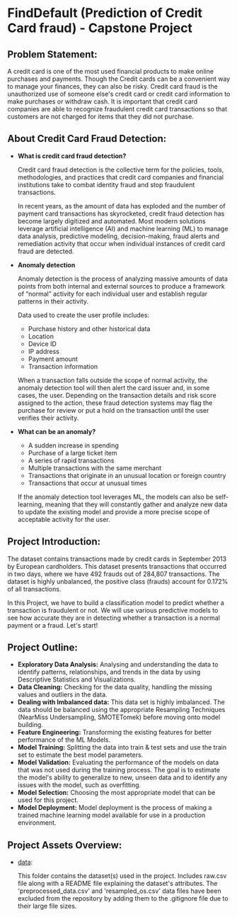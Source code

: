 # FindDefault (Prediction of Credit Card fraud) - Capstone Project

## Problem Statement:
 A credit card is one of the most used financial products to make online purchases and payments. Though the Credit cards can be a convenient way to manage your finances, they can also be risky. Credit card fraud is the unauthorized use of someone else's credit card or credit card information to make purchases or withdraw cash. It is important that credit card companies are able to recognize fraudulent credit card transactions so that customers are not charged for items that they did not purchase.

## About Credit Card Fraud Detection:
- **What is credit card fraud detection?**

  Credit card fraud detection is the collective term for the policies, tools, methodologies, and practices that credit card companies and financial institutions take to combat identity fraud and stop fraudulent transactions.  

  In recent years, as the amount of data has exploded and the number of payment card transactions has skyrocketed, credit fraud detection has become largely digitized and automated. Most modern solutions leverage artificial intelligence (AI) and machine learning (ML) to manage data analysis, predictive modeling, decision-making, fraud alerts and remediation activity that occur when individual instances of credit card fraud are detected.  

- **Anomaly detection**

  Anomaly detection is the process of analyzing massive amounts of data points from both internal and external sources to produce a framework of “normal” activity for each individual user and establish regular patterns in their activity.

  Data used to create the user profile includes:

  - Purchase history and other historical data
  - Location
  - Device ID
  - IP address
  - Payment amount
  - Transaction information

  When a transaction falls outside the scope of normal activity, the anomaly detection tool will then alert the card issuer and, in some cases, the user. Depending on the transaction details and risk score assigned to the action, these fraud detection systems may flag the purchase for review or put a hold on the transaction until the user verifies their activity.

- **What can be an anomaly?**
  - A sudden increase in spending
  - Purchase of a large ticket item
  - A series of rapid transactions
  - Multiple transactions with the same merchant
  - Transactions that originate in an unusual location or foreign country
  - Transactions that occur at unusual times

  If the anomaly detection tool leverages ML, the models can also be self-learning, meaning that they will constantly gather and analyze new data to update the existing model and provide a more precise scope of acceptable activity for the user.

 
## Project Introduction: 
The dataset contains transactions made by credit cards in September 2013 by European cardholders. This dataset presents transactions that occurred in two days, where we have 492 frauds out of 284,807 transactions. The dataset is highly unbalanced, the positive class (frauds) account for 0.172% of all transactions. 

In this Project, we have to build a classification model to predict whether a transaction is fraudulent or not. We will use various predictive models to see how accurate they are in detecting whether a transaction is a normal payment or a fraud. Let's start!

## Project Outline:
- **Exploratory Data Analysis:** Analysing and understanding the data to identify patterns, relationships, and trends in the data by using Descriptive Statistics and Visualizations.
- **Data Cleaning:** Checking for the data quality, handling the missing values and outliers in the data.
- **Dealing with Imbalanced data:** This data set is highly imbalanced. The data should be balanced using the appropriate Resampling Techniques (NearMiss Undersampling, SMOTETomek) before moving onto model building.
- **Feature Engineering:** Transforming the existing features for better performance of the ML Models. 
- **Model Training:** Splitting the data into train & test sets and use the train set to estimate the best model parameters.
- **Model Validation:** Evaluating the performance of the models on data that was not used during the training process. The goal is to estimate the model's ability to generalize to new, unseen data and to identify any issues with the model, such as overfitting.
- **Model Selection:** Choosing the most appropriate model that can be used for this project.
- **Model Deployment:** Model deployment is the process of making a trained machine learning model available for use in a production environment.

## Project Assets Overview:
- [data](https://github.com/SanamBodake/find-default-credit-card-fraud-detection-upgrad-capstone-project/tree/main/data):

  This folder contains the dataset(s) used in the project. Includes raw.csv file along with a README file explaining the dataset's attributes. The 'preprocessed_data.csv' and 'resampled_os.csv' data files have been excluded from the repository by adding them to the .gitignore file due to their large file sizes.
